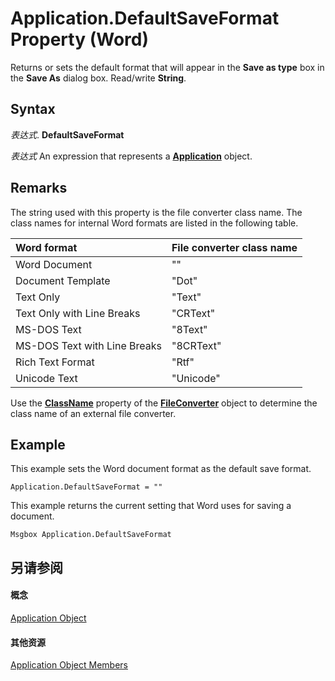 
# Application.DefaultSaveFormat Property (Word)

Returns or sets the default format that will appear in the  **Save as type** box in the **Save As** dialog box. Read/write **String**.


## Syntax

 _表达式_. **DefaultSaveFormat**

 _表达式_ An expression that represents a **[Application](d1cf6f8f-4e88-bf01-93b4-90a83f79cb44.md)** object.


## Remarks

The string used with this property is the file converter class name. The class names for internal Word formats are listed in the following table.



|**Word format**|**File converter class name**|
|:-----|:-----|
|Word Document|""|
|Document Template|"Dot"|
|Text Only|"Text"|
|Text Only with Line Breaks|"CRText"|
|MS-DOS Text|"8Text"|
|MS-DOS Text with Line Breaks|"8CRText"|
|Rich Text Format|"Rtf"|
|Unicode Text|"Unicode"|
Use the  **[ClassName](71124adf-11fc-e42d-a9f5-940f7fea97af.md)** property of the **[FileConverter](41af2a9b-75cc-253d-4954-4fb42c88530f.md)** object to determine the class name of an external file converter.


## Example

This example sets the Word document format as the default save format.


```
Application.DefaultSaveFormat = ""
```

This example returns the current setting that Word uses for saving a document.




```
Msgbox Application.DefaultSaveFormat
```


## 另请参阅


#### 概念


[Application Object](d1cf6f8f-4e88-bf01-93b4-90a83f79cb44.md)
#### 其他资源


[Application Object Members](http://msdn.microsoft.com/library/71669f1e-65f1-b0f1-b67d-355dfdbebe50%28Office.15%29.aspx)